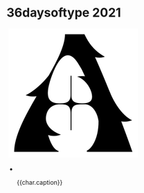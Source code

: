 <script setup>
    import { ref } from 'vue'
    import { withBase } from 'vitepress';
    import a from "./img/36daysoftype_2021/a.svg"
    const baseUrl = "./img/36daysoftype_2021/";
    const chars = ref([
        { name: a, caption: 'A is for an altar for erotic confessions'},
        // { name: "b", caption: 'B is for the bus station at the edge of the world'},
        // { name: "c", caption: 'C is for a crematorium for imaginary friends'},
        // { name: "d", caption: 'D is for the desert filled with dust and moths'},
        // { name: "e", caption: 'E is for the envy that smells like rot'},
        // { name: "f", caption: 'F is for fungus that waking up the dead'},
        // { name: "g", caption: 'G is for ghosts of a family tree'},
        // { name: "h", caption: 'H is for habits that die hard'},
        // { name: "i", caption: 'I is for immaturity of desires'},
        // { name: "j", caption: 'J is for jars filled with formaldehyde'},
        // { name: "k", caption: 'K is for kinks that involve smoke and mirrors'},
        // { name: "l", caption: 'L is for larva swarming under the bark'},
        // { name: "m", caption: 'M is for a monopoly on production and distribution of cursed videotapes'},
        // { name: "n", caption: 'N is for nails that pierce a straw doll'},
        // { name: "o", caption: 'O is for owls that smoke pipe'},
        // { name: "p", caption: 'P is for paperwork that is required for time travel'},
        // { name: "q", caption: 'Q is for the quest for happiness'},
        // { name: "r", caption: 'R is for robots that have feelings'},
        // { name: "s", caption: 'S is for serotonin saved for a rainy day'},
        // { name: "t", caption: 'T is for a talent show with faked authenticity'},
        // { name: "u", caption: 'U is for union of week and cowardly'},
        // { name: "v", caption: 'V is for vampires that suck blood but are also vegan'},
        // { name: "w", caption: 'W is for water that tastes funny'},
        // { name: "x", caption: 'X is for the ex that still can’t let go'},
        // { name: "y", caption: 'Y is for yesterday that is not refundable'},
        // { name: "z", caption: 'Z is for zombies in a human resources department'},
        // { name: "0", caption: '0 is for zero chances to beat aging'},
        // { name: "1", caption: '1 is for one heart to swallow'},
        // { name: "2", caption: '2 is for two snakes eating each other'},
        // { name: "3", caption: '3 is for three weavers hosting an interdimensional tv-show'},
        // { name: "4", caption: '4 is for four horsemen banned from driving'},
        // { name: "5", caption: '5 is for five fingers of a corpse for crows to feast on'},
        // { name: "6", caption: '6 is for six feet to burry previous version of yourself'},
        // { name: "7", caption: '7 is for seven spikes on a crown of blind king'},
        // { name: "8", caption: '8 is for eight juicy moths in the jar'},
        // { name: "9", caption: '9 is for nine doors hidden deep in the woods'},
    ]);
    const imageSource = "./img/36daysoftype_2021/a.svg";
</script>

# 36daysoftype 2021

<img :src="a"/>

<img src="./img/36daysoftype_2021/a.svg"/>

<ul class="gallery">
    <li v-for="char in chars">
        <img :src='baseUrl + char.name + ".svg"'/>
        <p>{{char.caption}}</p>
    </li>
</ul>
